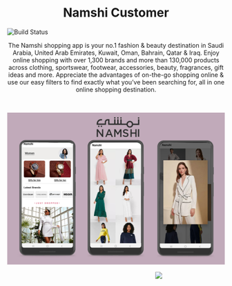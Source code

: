 <h1 align="center">Namshi Customer</h1>
<img alt="Build Status" src="https://github.com/mohamedebrahim96/Namshi-Customer/workflows/Android%20CI/badge.svg"/>

<p align="center">  
The Namshi shopping app is your no.1 fashion & beauty destination in Saudi Arabia, United Arab Emirates, Kuwait, Oman, Bahrain, Qatar & Iraq.
Enjoy online shopping with over 1,300 brands and more than 130,000 products across clothing, sportswear, footwear, accessories, beauty, fragrances, gift ideas and more.
Appreciate the advantages of on-the-go shopping online & use our easy filters to find exactly what you’ve been searching for, all in one online shopping destination.
</p>
</br>

<p align="center">
<img src="/wiki/screenshot.jpg"/>
</p>

<img src="/wiki/namshigif.gif" align="right" width="32%"/>